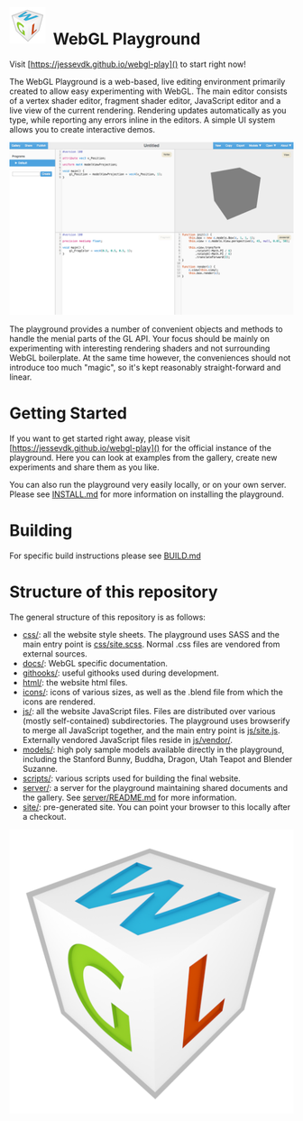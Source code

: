 <img align="left" src="icons/webgl-icon-64.png"/>

# &nbsp; WebGL Playground

Visit [https://jessevdk.github.io/webgl-play]() to start right now!

The WebGL Playground is a web-based, live editing environment primarily
created to allow easy experimenting with WebGL. The main editor consists
of a vertex shader editor, fragment shader editor, JavaScript editor and
a live view of the current rendering. Rendering updates automatically as
you type, while reporting any errors inline in the editors. A simple UI
system allows you to create interactive demos.

![WebGL Playground Screenshot](screenshot.png "WebGL Playground Screenshot")

The playground provides a number of convenient objects and methods to handle
the menial parts of the GL API. Your focus should be mainly on experimenting
with interesting rendering shaders and not surrounding WebGL boilerplate.
At the same time however, the conveniences should not introduce too much
"magic", so it's kept reasonably straight-forward and linear.

# Getting Started
If you want to get started right away, please visit
[https://jessevdk.github.io/webgl-play]() for the official instance of the
playground. Here you can look at examples from the gallery, create new
experiments and share them as you like.

You can also run the playground very easily locally, or on your own server.
Please see [INSTALL.md](INSTALL.md) for more information on installing the playground.

# Building
For specific build instructions please see [BUILD.md](BUILD.md)

# Structure of this repository
The general structure of this repository is as follows:

  * [css/](css/): all the website style sheets. The playground uses SASS and the
              main entry point is [css/site.scss](css/site.scss). Normal .css files are
              vendored from external sources.
  * [docs/](docs/): WebGL specific documentation.
  * [githooks/](githooks/): useful githooks used during development.
  * [html/](html/): the website html files.
  * [icons/](icons/): icons of various sizes, as well as the .blend file
                from which the icons are rendered.
  * [js/](js/): all the website JavaScript files. Files are distributed over
             various (mostly self-contained) subdirectories. The playground
             uses browserify to merge all JavaScript together, and the main
             entry point is [js/site.js](js/site.js). Externally vendored JavaScript
             files reside in [js/vendor/](js/vendor/).
  * [models/](models/): high poly sample models available directly in the playground,
                 including the Stanford Bunny, Buddha, Dragon, Utah Teapot
                 and Blender Suzanne.
  * [scripts/](scripts/): various scripts used for building the final website.
  * [server/](server/): a server for the playground maintaining shared documents
                 and the gallery. See [server/README.md](server/README.md) for more
                 information.
  * [site/](site/): pre-generated site. You can point your browser to this locally
               after a checkout.

<p align="center"><img src="icons/webgl-icon-512.png"/></p>
